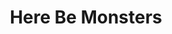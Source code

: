 ---
title:         "Here Be Monsters"
description:   "A podcast about the Unknown."
url-thumbnail: "http://hbmpodcast.com/s/rsslogo.png"
url-rss:       "http://feeds.feedburner.com/herebemonsterspodcast/"
url-web:       "http://hbmpodcast.com/"
url-itunes:    "https://itunes.apple.com/us/podcast/here-be-monsters/id564425626?mt=2&uo=4"
---